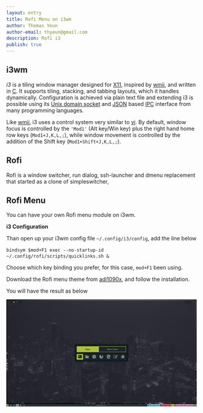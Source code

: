 ```yaml
---
layout: entry
title: Rofi Menu on i3wm
author: Thomas Yeun
author-email: thyeun@gmail.com
description: Rofi i3
publish: true
---
```



## i3wm

*i3* is a tiling window manager designed for [X11](https://en.wikipedia.org/wiki/X_Window_System), inspired by [wmii](https://en.wikipedia.org/wiki/Tiling_window_manager#X-tile-anchor), and written in [C](https://en.wikipedia.org/wiki/C_(programming_language)). It supports tiling, stacking, and tabbing layouts, which it handles dynamically. Configuration is achieved via plain text file and extending i3 is possible using its [Unix domain socket](https://en.wikipedia.org/wiki/Unix_domain_socket) and [JSON](https://en.wikipedia.org/wiki/JSON) based [IPC](https://en.wikipedia.org/wiki/Inter-process_communication) interface from many programming languages.

Like [wmii](https://en.wikipedia.org/wiki/Tiling_window_manager#X-tile-anchor), i3 uses a control system very similar to [vi](https://en.wikipedia.org/wiki/Vi). By default, window focus is controlled by the `'Mod1'` (Alt key/Win key) plus the right hand home row keys (`Mod1+J,K,L,;`), while window movement is controlled by the addition of the Shift key (`Mod1+Shift+J,K,L,;`).

## Rofi

Rofi is a window switcher, run dialog, ssh-launcher and dmenu replacement that started as a clone of simpleswitcher,

## Rofi Menu

You can have your own Rofi menu module on i3wm.

**i3 Configuration**

Than open up your i3wm config file `~/.config/i3/config`, add the line below

<pre><code>bindsym $mod+F1 exec --no-startup-id ~/.config/rofi/scripts/quicklinks.sh &
</code></pre>

Choose which key binding you prefer, for this case, `mod+F1` been using.

Download the Rofi menu theme from [adi1090x](https://github.com/adi1090x/rofi), and follow the installation.

You will have the result as below

<img src="/images/2020-03-01/rofi-menu.png" style="margin: 0 auto; width: 688px;" />

